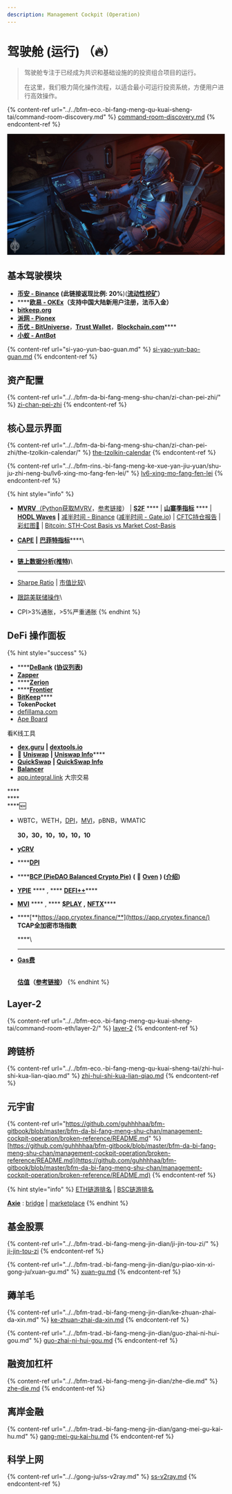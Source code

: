 ```yaml
---
description: Management Cockpit (Operation)
---
```


# 驾驶舱 (运行) （🔥）

> 驾驶舱专注于已经成为共识和基础设施的的投资组合项目的运行。
>
> 在这里，我们极力简化操作流程，以适合最小可运行投资系统，方便用户进行高效操作。

{% content-ref url="../../bfm-eco.-bi-fang-meng-qu-kuai-sheng-tai/command-room-discovery.md" %}
[command-room-discovery.md](../../bfm-eco.-bi-fang-meng-qu-kuai-sheng-tai/command-room-discovery.md)
{% endcontent-ref %}

![](<../../.gitbook/assets/image (57).png>)

## 基本驾驶模块

* [**币安 - Binance**](https://accounts.binancezh.cz/zh-CN/register?ref=H7ZMPFPE) **(此链接返现比例: 20%**)([**流动性挖矿**](https://www.binance.com/zh-CN/swap/liquidity)**）**
* \*\*\*\*[**欧易 - OKEx**](https://www.ouyi.fit/join/3626787447)**（支持中国大陆新用户注册，法币入金）**
* [**bitkeep.org**](https://bitkeep.org/zh/index.html)
* [**派网 - Pionex**](https://www.pionex.cc/zh-CN/sign/ref/NxwM4W0S)
* [**币优 - BitUniverse**](https://www.bituniverse.org/zh-CN/index.html)，[**Trust Wallet**](https://trustwallet.com/)，[**Blockchain.com**](https://www.blockchain.com/wallet)\*\*\*\*
* [**小蚁 - AntBot**](https://antrade.io/)

{% content-ref url="si-yao-yun-bao-guan.md" %}
[si-yao-yun-bao-guan.md](si-yao-yun-bao-guan.md)
{% endcontent-ref %}

## 资产配置

{% content-ref url="../../bfm-da-bi-fang-meng-shu-chan/zi-chan-pei-zhi/" %}
[zi-chan-pei-zhi](../../bfm-da-bi-fang-meng-shu-chan/zi-chan-pei-zhi/)
{% endcontent-ref %}

## 核心显示界面

{% content-ref url="../../bfm-da-bi-fang-meng-shu-chan/zi-chan-pei-zhi/the-tzolkin-calendar/" %}
[the-tzolkin-calendar](../../bfm-da-bi-fang-meng-shu-chan/zi-chan-pei-zhi/the-tzolkin-calendar/)
{% endcontent-ref %}

{% content-ref url="../../bfm-rins.-bi-fang-meng-ke-xue-yan-jiu-yuan/shu-ju-zhi-neng-bu/lv6-xing-mo-fang-fen-lei/" %}
[lv6-xing-mo-fang-fen-lei](../../bfm-rins.-bi-fang-meng-ke-xue-yan-jiu-yuan/shu-ju-zhi-neng-bu/lv6-xing-mo-fang-fen-lei/)
{% endcontent-ref %}

{% hint style="info" %}
* [**MVRV**](https://www.blockchain.com/charts/mvrv)[（](https://www.jianshu.com/p/f6992e6c6ea6)[Python获取MVRV](https://coinmetrics.io/newdata/split/btc\_CapMVRVCur.txt)，[参考链接](https://www.jianshu.com/p/f6992e6c6ea6)） | [**S2F**](https://buybitcoinworldwide.com/stats/stock-to-flow/) \*\*\*\* | [**山寨季指标**](https://www.blockchaincenter.net/altcoin-season-index/) \*\*\*\* | [**HODL Waves**](https://unchained-capital.com/hodlwaves/) **|** [减半时间 - Binance](https://academy.binance.com/zh/halving) ([减半时间 - Gate.io](https://www.gate.io/zh/halving)) | [CFTC持仓报告](https://www.tradingster.com/cot/futures/fin/133741) | [彩虹图🌈](https://www.blockchaincenter.net/bitcoin-rainbow-chart/) | [Bitcoin: STH-Cost Basis vs Market Cost-Basis](https://studio.glassnode.com/workbench/2b1042ce-3ca7-44a4-694e-01918080693d)
*   [**CAPE**](https://www.gurufocus.cn/indicator/shiller\_pe) **|** [**巴菲特指标**](https://www.gurufocus.cn/indicator/buffett-market-valuation)\*\*\*\*\\

    ***
*   [**链上数据分析**](https://www.binance.com/zh-CN/feed/profile/59021314)**(**[**推特**](https://twitter.com/0xCryptoChan)**)**\\

    ***
* [Sharpe Ratio](https://charts.woobull.com/bitcoin-risk-adjusted-return/) | [市值比较](https://assetdash.com/?all=true)\\
* [跟踪美联储操作](https://robo.datayes.com/v2/landing/monitor\_detail?slotId=243342)\\
* CPI>3%通胀，>5%严重通胀
{% endhint %}

## **DeFi 操作面板**

{% hint style="success" %}
* \*\*\*\*[**DeBank**](https://debank.com/swap) **(**[**协议列表**](https://debank.com/projects)**)**
* [**Zapper**](https://www.zapper.fi/)
* \*\*\*\*[**Zerion**](https://app.zerion.io/exchange)
* \*\*\*\*[**Frontier**](https://www.frontier.xyz/)
* [**BitKeep**](https://bitkeep.org/zh/index.html)\*\*\*\*
* **TokenPocket**
* [defillama.com](https://defillama.com/)
* [Ape Board](https://apeboard.finance/)

看K线工具

* [**dex.guru**](https://dex.guru/) **|** [**dextools.io**](https://www.dextools.io/app/)
* **🦄️** [**Uniswap**](https://app.uniswap.org/) **|** [**Uniswap Info**](https://info.uniswap.org/)\*\*\*\*
* [**QuickSwap**](https://quickswap.exchange/#/swap) **|** [**QuickSwap Info**](https://info.quickswap.exchange/)
* [**Balancer**](https://app.balancer.fi/)
* [app.integral.link](https://app.integral.link/swap) 大宗交易

\*\*\*\*\
\*\*\*\*\
\*\*\*\*🆕

*   WBTC，WETH，[DPI](https://www.indexcoop.com/dpi)，[MVI](https://app.zerion.io/invest/asset/MVI-0x72e364f2abdc788b7e918bc238b21f109cd634d7)，pBNB，WMATIC

    **30，30，10，10，10，10**
* [**yCRV**](https://docs.dfi.money/#/zh-cn/buy-tokens?id=\_5-ycrv%e5%85%91%e6%8d%a2)
* \*\*\*\*[**DPI**](https://www.indexcoop.com/dpi)
* \*\*\*\*[**BCP (PieDAO Balanced Crypto Pie)**](https://pools.piedao.org/#/pie/0xe4f726adc8e89c6a6017f01eada77865db22da14) **(** 🥧 [**Oven**](https://pools.piedao.org/#/oven) **) (**[**介绍**](https://medium.com/piedao/announcing-balanced-crypto-pie-bcp-btc-eth-and-defi-7a2423c5d94e)**)**
* [**YPIE**](https://pools.piedao.org/#/pie/0x17525e4f4af59fbc29551bc4ece6ab60ed49ce31) \*\*\*\* , \*\*\*\* [**DEFI++**](https://pools.piedao.org/#/pie/0x8d1ce361eb68e9e05573443c407d4a3bed23b033)\*\*\*\*
* [**MVI**](https://app.zerion.io/invest/asset/MVI-0x72e364f2abdc788b7e918bc238b21f109cd634d7) \*\*\*\* , \*\*\*\* [**$PLAY**](https://app.zerion.io/invest/asset/PLAY-0x33e18a092a93ff21ad04746c7da12e35d34dc7c4) **,** [**NFTX**](https://app.zerion.io/invest/asset/NFTX-0x87d73e916d7057945c9bcd8cdd94e42a6f47f776)\*\*\*\*
*   \*\*\*\*[**https://app.cryptex.finance/**](https://app.cryptex.finance/) **TCAP全加密市场指数**

    \*\*\*\*\\

    ***
*   [**Gas费**](https://gasnow.sparkpool.com/)

    \
    [**估值**](https://terminal.tokenterminal.com/dashboard/Dapps)**（**[**参考链接**](https://www.chainnews.com/articles/649261412781.htm)**）**
{% endhint %}

## Layer-2

{% content-ref url="../../bfm-eco.-bi-fang-meng-qu-kuai-sheng-tai/command-room-eth/layer-2/" %}
[layer-2](../../bfm-eco.-bi-fang-meng-qu-kuai-sheng-tai/command-room-eth/layer-2/)
{% endcontent-ref %}

## 跨链桥

{% content-ref url="../../bfm-eco.-bi-fang-meng-qu-kuai-sheng-tai/zhi-hui-shi-kua-lian-qiao.md" %}
[zhi-hui-shi-kua-lian-qiao.md](../../bfm-eco.-bi-fang-meng-qu-kuai-sheng-tai/zhi-hui-shi-kua-lian-qiao.md)
{% endcontent-ref %}

## 元宇宙

{% content-ref url="https://github.com/guhhhhaa/bfm-gitbook/blob/master/bfm-da-bi-fang-meng-shu-chan/management-cockpit-operation/broken-reference/README.md" %}
[https://github.com/guhhhhaa/bfm-gitbook/blob/master/bfm-da-bi-fang-meng-shu-chan/management-cockpit-operation/broken-reference/README.md](https://github.com/guhhhhaa/bfm-gitbook/blob/master/bfm-da-bi-fang-meng-shu-chan/management-cockpit-operation/broken-reference/README.md)
{% endcontent-ref %}

{% hint style="info" %}
[ETH链游排名](https://dappradar.com/rankings/protocol/ethereum/category/games) | [BSC链游排名](https://dappradar.com/rankings/protocol/binance-smart-chain/category/games)

[**Axie**](https://axieinfinity.com/) : [bridge](https://bridge.axieinfinity.com/) | [marketplace](https://marketplace.axieinfinity.com/)
{% endhint %}

## 基金股票

{% content-ref url="../../bfm-trad.-bi-fang-meng-jin-dian/ji-jin-tou-zi/" %}
[ji-jin-tou-zi](../../bfm-trad.-bi-fang-meng-jin-dian/ji-jin-tou-zi/)
{% endcontent-ref %}

{% content-ref url="../../bfm-trad.-bi-fang-meng-jin-dian/gu-piao-xin-xi-gong-ju/xuan-gu.md" %}
[xuan-gu.md](../../bfm-trad.-bi-fang-meng-jin-dian/gu-piao-xin-xi-gong-ju/xuan-gu.md)
{% endcontent-ref %}

## 薅羊毛

{% content-ref url="../../bfm-trad.-bi-fang-meng-jin-dian/ke-zhuan-zhai-da-xin.md" %}
[ke-zhuan-zhai-da-xin.md](../../bfm-trad.-bi-fang-meng-jin-dian/ke-zhuan-zhai-da-xin.md)
{% endcontent-ref %}

{% content-ref url="../../bfm-trad.-bi-fang-meng-jin-dian/guo-zhai-ni-hui-gou.md" %}
[guo-zhai-ni-hui-gou.md](../../bfm-trad.-bi-fang-meng-jin-dian/guo-zhai-ni-hui-gou.md)
{% endcontent-ref %}

## 融资加杠杆

{% content-ref url="../../bfm-trad.-bi-fang-meng-jin-dian/zhe-die.md" %}
[zhe-die.md](../../bfm-trad.-bi-fang-meng-jin-dian/zhe-die.md)
{% endcontent-ref %}

## 离岸金融

{% content-ref url="../../bfm-trad.-bi-fang-meng-jin-dian/gang-mei-gu-kai-hu.md" %}
[gang-mei-gu-kai-hu.md](../../bfm-trad.-bi-fang-meng-jin-dian/gang-mei-gu-kai-hu.md)
{% endcontent-ref %}

## 科学上网

{% content-ref url="../../gong-ju/ss-v2ray.md" %}
[ss-v2ray.md](../../gong-ju/ss-v2ray.md)
{% endcontent-ref %}
